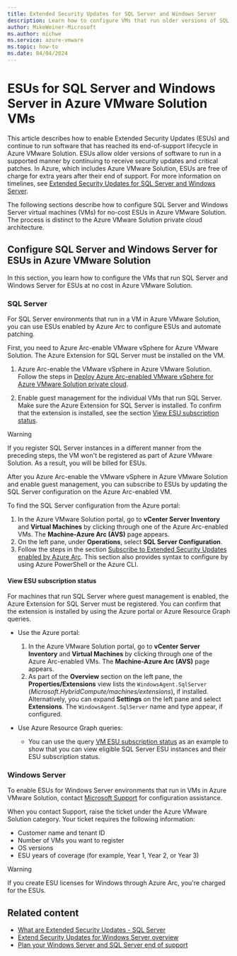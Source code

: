 ```yaml
---
title: Extended Security Updates for SQL Server and Windows Server
description: Learn how to configure VMs that run older versions of SQL Server and Windows Server for free Extended Security Updates (ESUs) in Azure VMware Solution.
author: MikeWeiner-Microsoft
ms.author: michwe
ms.service: azure-vmware
ms.topic: how-to  
ms.date: 04/04/2024
---
```


# ESUs for SQL Server and Windows Server in Azure VMware Solution VMs

This article describes how to enable Extended Security Updates (ESUs) and continue to run software that has reached its end-of-support lifecycle in Azure VMware Solution. ESUs allow older versions of software to run in a supported manner by continuing to receive security updates and critical patches. In Azure, which includes Azure VMware Solution, ESUs are free of charge for extra years after their end of support. For more information on timelines, see [Extended Security Updates for SQL Server and Windows Server].

The following sections describe how to configure SQL Server and Windows Server virtual machines (VMs) for no-cost ESUs in Azure VMware Solution. The process is distinct to the Azure VMware Solution private cloud architecture.

## Configure SQL Server and Windows Server for ESUs in Azure VMware Solution

In this section, you learn how to configure the VMs that run SQL Server and Windows Server for ESUs at no cost in Azure VMware Solution.

### SQL Server

For SQL Server environments that run in a VM in Azure VMware Solution, you can use ESUs enabled by Azure Arc to configure ESUs and automate patching.

First, you need to Azure Arc-enable VMware vSphere for Azure VMware Solution. The Azure Extension for SQL Server must be installed on the VM.

1. Azure Arc-enable the VMware vSphere in Azure VMware Solution. Follow the steps in [Deploy Azure Arc-enabled VMware vSphere for Azure VMware Solution private cloud](deploy-arc-for-azure-vmware-solution.md?tabs=windows).

1. Enable guest management for the individual VMs that run SQL Server. Make sure the Azure Extension for SQL Server is installed. To confirm that the extension is installed, see the section [View ESU subscription status](#view-esu-subscription-status).

> [!WARNING]
> If you register SQL Server instances in a different manner from the preceding steps, the VM won't be registered as part of Azure VMware Solution. As a result, you will be billed for ESUs.

After you Azure Arc-enable the VMware vSphere in Azure VMware Solution and enable guest management, you can subscribe to ESUs by updating the SQL Server configuration on the Azure Arc-enabled VM.

To find the SQL Server configuration from the Azure portal:

1. In the Azure VMware Solution portal, go to **vCenter Server Inventory** and **Virtual Machines** by clicking through one of the Azure Arc-enabled VMs. The **Machine-Azure Arc (AVS)** page appears.
1. On the left pane, under **Operations**, select **SQL Server Configuration**.
1. Follow the steps in the section [Subscribe to Extended Security Updates enabled by Azure Arc](/sql/sql-server/end-of-support/sql-server-extended-security-updates?#subscribe-to-extended-security-updates-enabled-by-azure-arc). This section also provides syntax to configure by using Azure PowerShell or the Azure CLI.

#### View ESU subscription status

For machines that run SQL Server where guest management is enabled, the Azure Extension for SQL Server must be registered. You can confirm that the extension is installed by using the Azure portal or Azure Resource Graph queries.

- Use the Azure portal:

    1. In the Azure VMware Solution portal, go to **vCenter Server Inventory** and **Virtual Machines** by clicking through one of the Azure Arc-enabled VMs. The **Machine-Azure Arc (AVS)** page appears.
    1. As part of the **Overview** section on the left pane, the **Properties/Extensions** view lists the `WindowsAgent.SqlServer` (*Microsoft.HybridCompute/machines/extensions*), if installed. Alternatively, you can expand **Settings** on the left pane and select **Extensions**. The `WindowsAgent.SqlServer` name and type appear, if configured.

- Use Azure Resource Graph queries:

   - You can use the query [VM ESU subscription status](/sql/sql-server/end-of-support/sql-server-extended-security-updates?#view-esu-subscriptions) as an example to show that you can view eligible SQL Server ESU instances and their ESU subscription status.

### Windows Server

To enable ESUs for Windows Server environments that run in VMs in Azure VMware Solution, contact [Microsoft Support] for configuration assistance.

When you contact Support, raise the ticket under the Azure VMware Solution category. Your ticket requires the following information:

- Customer name and tenant ID
- Number of VMs you want to register
- OS versions
- ESU years of coverage (for example, Year 1, Year 2, or Year 3)

> [!WARNING]
> If you create ESU licenses for Windows through Azure Arc, you're charged for the ESUs.

## Related content

- [What are Extended Security Updates - SQL Server](/sql/sql-server/end-of-support/sql-server-extended-security-updates)
- [Extend Security Updates for Windows Server overview](/windows-server/get-started/extended-security-updates-overview)
- [Plan your Windows Server and SQL Server end of support](https://www.microsoft.com/windows-server/extended-security-updates)

[Microsoft Support]: https://ms.portal.azure.com/#view/Microsoft_Azure_Support/NewSupportRequestV3Blade/assetId/%2Fsubscriptions%2F5a79c43b-b03d-4610-bc59-627d8a6744d1%2FresourceGroups%2FABM_CSS_Lab_Enviroment%2Fproviders%2FMicrosoft.AVS%2FprivateClouds%2FBareMetal_CSS_Lab/callerWorkflowId/a7ecc9f7-8578-4820-abdf-1db09a2bdb47/callerName/Microsoft_Azure_Support%2FAurora.ReactView/subscriptionId/5a79c43b-b03d-4610-bc59-627d8a6744d1/productId/e7b24d57-0431-7d60-a4bf-e28adc11d23e/summary/Issue/topicId/9e078285-e10f-0365-31e3-6b31e5871794/issueType/technical
[Extended Security updates for SQL Server and Windows Server]: https://www.microsoft.com/windows-server/extended-security-updates
